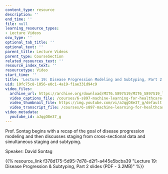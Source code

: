 ```yaml
---
content_type: resource
description: ''
end_time: ''
file: null
learning_resource_types:
- Lecture Videos
ocw_type: ''
optional_tab_title: ''
optional_text: ''
parent_title: Lecture Videos
parent_type: CourseSection
related_resources_text: ''
resource_index_text: ''
resourcetype: Video
start_time: ''
title: 'Lecture 19: Disease Progression Modeling and Subtyping, Part 2'
uid: 10fc75c8-1056-e0c1-4a19-f1ae331d94c9
video_files:
  archive_url: https://archive.org/download/MIT6.S897S19/MIT6_S897S19_lec19_300k.mp4
  video_captions_file: /courses/6-s897-machine-learning-for-healthcare-spring-2019/57241b354ece57e882670370cf1e79d8_aJqgO8e37_g.vtt
  video_thumbnail_file: https://img.youtube.com/vi/aJqgO8e37_g/default.jpg
  video_transcript_file: /courses/6-s897-machine-learning-for-healthcare-spring-2019/ce66a66ea74b35a208417cb884f4c2bd_aJqgO8e37_g.pdf
video_metadata:
  youtube_id: aJqgO8e37_g
---
```


Prof. Sontag begins with a recap of the goal of disease progression modeling and then discusses staging from cross-sectional data and simultaneous staging and subtyping.

Speaker: David Sontag

{{% resource_link f378d175-5d95-7d78-d2f1-a445e5bcba39 "Lecture 19: Disease Progression & Subtyping, Part 2 slides (PDF - 3.2MB)" %}}



